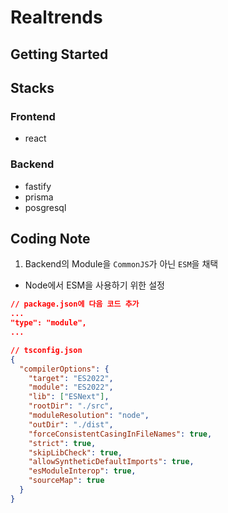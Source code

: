 # Realtrends

## Getting Started

## Stacks

### Frontend

- react

### Backend

- fastify
- prisma
- posgresql

## Coding Note

1. Backend의 Module을 `CommonJS`가 아닌 `ESM`을 채택

- Node에서 ESM을 사용하기 위한 설정

```json
// package.json에 다음 코드 추가
...
"type": "module",
...
```

```json
// tsconfig.json
{
  "compilerOptions": {
    "target": "ES2022",
    "module": "ES2022",
    "lib": ["ESNext"],
    "rootDir": "./src",
    "moduleResolution": "node",
    "outDir": "./dist",
    "forceConsistentCasingInFileNames": true,
    "strict": true,
    "skipLibCheck": true,
    "allowSyntheticDefaultImports": true,
    "esModuleInterop": true,
    "sourceMap": true
  }
}
```
